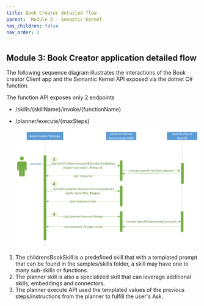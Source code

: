 ```yaml
---
title: Book Creator detailed flow
parent:  Module 3 - Semantic Kernel
has_children: false
nav_order: 3
---
```


## Module 3: Book Creator application detailed flow

The following sequence diagram illustrates the interactions of the Book creator Client app and the Semantic Kernel API exposed via the dotnet C# function.


The function API exposes only 2 endpoints

- /skills/{skillName}/invoke/{functionName}

- /planner/execute/{maxSteps}


  ![Semantic Kernel Use cases](../../assets/images/module3/book-creator-sequence.png)

1. The childrensBookSkill is a predefined skill that with a templated prompt that can be found in the samples/skills folder, a skill may have one to many sub-skills or functions.
2. The planner skill is also a specialized skill that can leverage additional skills, embeddings and connectors.
3. The planner execute API used the templated values of the previous steps/instructions from the planner to fulfill the user's Ask.
